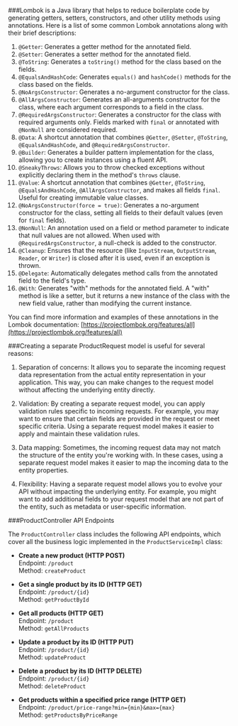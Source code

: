 ###Lombok is a Java library that helps to reduce boilerplate code by generating getters, setters, constructors, and other utility methods using annotations. Here is a list of some common Lombok annotations along with their brief descriptions:

1. `@Getter`: Generates a getter method for the annotated field.
2. `@Setter`: Generates a setter method for the annotated field.
3. `@ToString`: Generates a `toString()` method for the class based on the fields.
4. `@EqualsAndHashCode`: Generates `equals()` and `hashCode()` methods for the class based on the fields.
5. `@NoArgsConstructor`: Generates a no-argument constructor for the class.
6. `@AllArgsConstructor`: Generates an all-arguments constructor for the class, where each argument corresponds to a field in the class.
7. `@RequiredArgsConstructor`: Generates a constructor for the class with required arguments only. Fields marked with `final` or annotated with `@NonNull` are considered required.
8. `@Data`: A shortcut annotation that combines `@Getter`, `@Setter`, `@ToString`, `@EqualsAndHashCode`, and `@RequiredArgsConstructor`.
9. `@Builder`: Generates a builder pattern implementation for the class, allowing you to create instances using a fluent API.
10. `@SneakyThrows`: Allows you to throw checked exceptions without explicitly declaring them in the method's `throws` clause.
11. `@Value`: A shortcut annotation that combines `@Getter`, `@ToString`, `@EqualsAndHashCode`, `@AllArgsConstructor`, and makes all fields `final`. Useful for creating immutable value classes.
12. `@NoArgsConstructor(force = true)`: Generates a no-argument constructor for the class, setting all fields to their default values (even for `final` fields).
13. `@NonNull`: An annotation used on a field or method parameter to indicate that null values are not allowed. When used with `@RequiredArgsConstructor`, a null-check is added to the constructor.
14. `@Cleanup`: Ensures that the resource (like `InputStream`, `OutputStream`, `Reader`, or `Writer`) is closed after it is used, even if an exception is thrown.
15. `@Delegate`: Automatically delegates method calls from the annotated field to the field's type.
16. `@With`: Generates "with" methods for the annotated field. A "with" method is like a setter, but it returns a new instance of the class with the new field value, rather than modifying the current instance.

You can find more information and examples of these annotations in the Lombok documentation: [https://projectlombok.org/features/all](https://projectlombok.org/features/all)


###Creating a separate ProductRequest model is useful for several reasons:

1. Separation of concerns: It allows you to separate the incoming request data representation from the actual entity representation in your application. This way, you can make changes to the request model without affecting the underlying entity directly.

2. Validation: By creating a separate request model, you can apply validation rules specific to incoming requests. For example, you may want to ensure that certain fields are provided in the request or meet specific criteria. Using a separate request model makes it easier to apply and maintain these validation rules.

3. Data mapping: Sometimes, the incoming request data may not match the structure of the entity you're working with. In these cases, using a separate request model makes it easier to map the incoming data to the entity properties.

4. Flexibility: Having a separate request model allows you to evolve your API without impacting the underlying entity. For example, you might want to add additional fields to your request model that are not part of the entity, such as metadata or user-specific information.


###ProductController API Endpoints

The `ProductController` class includes the following API endpoints, which cover all the business logic implemented in the `ProductServiceImpl` class:

- **Create a new product (HTTP POST)**\
  Endpoint: `/product`\
  Method: `createProduct`

- **Get a single product by its ID (HTTP GET)**\
  Endpoint: `/product/{id}`\
  Method: `getProductById`

- **Get all products (HTTP GET)**\
  Endpoint: `/product`\
  Method: `getAllProducts`

- **Update a product by its ID (HTTP PUT)**\
  Endpoint: `/product/{id}`\
  Method: `updateProduct`

- **Delete a product by its ID (HTTP DELETE)**\
  Endpoint: `/product/{id}`\
  Method: `deleteProduct`

- **Get products within a specified price range (HTTP GET)**\
  Endpoint: `/product/price-range?min={min}&max={max}`\
  Method: `getProductsByPriceRange`